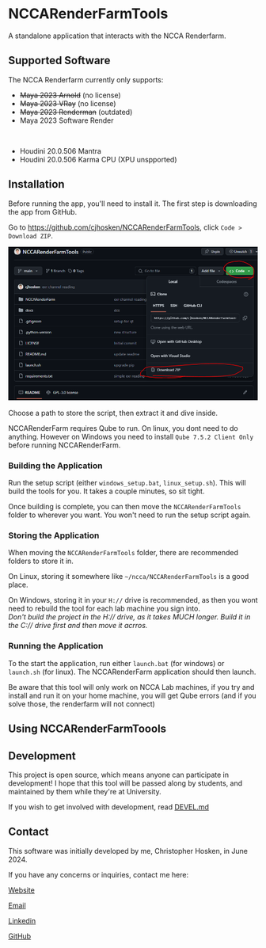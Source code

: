 # NCCARenderFarmTools
A standalone application that interacts with the NCCA Renderfarm.

## Supported Software

The NCCA Renderfarm currently only supports:

 - ~~Maya 2023 Arnold~~ (no license)
 - ~~Maya 2023 VRay~~ (no license)
 - ~~Maya 2023 Renderman~~ (outdated)
 - Maya 2023 Software Render

<br>

 - Houdini 20.0.506 Mantra
 - Houdini 20.0.506 Karma CPU (XPU unspported)

## Installation
Before running the app, you'll need to install it. The first step is downloading the app from GitHub. 

Go to https://github.com/cjhosken/NCCARenderFarmTools, click `Code > Download ZIP`.

![Downloading](docs/images/download.png)

Choose a path to store the script, then extract it and dive inside.


NCCARenderFarm requires Qube to run. On linux, you dont need to do anything. However on Windows you need to install `Qube 7.5.2 Client Only` before running NCCARenderFarm.

### Building the Application

Run the setup script (either `windows_setup.bat`, `linux_setup.sh`). This will build the tools for you. It takes a couple minutes, so sit tight.

Once building is complete, you can then move the `NCCARenderFarmTools` folder to wherever you want. You won't need to run the setup script again.

### Storing the Application

When moving the `NCCARenderFarmTools` folder, there are recommended folders to store it in.

On Linux, storing it somewhere like `~/ncca/NCCARenderFarmTools` is a good place.

On Windows, storing it in your `H://` drive is recommended, as then you wont need to rebuild the tool for each lab machine you sign into. <br>
*Don't build the project in the H:// drive, as it takes MUCH longer. Build it in the C:// drive first and then move it acrros.*

### Running the Application

To the start the application, run either `launch.bat` (for windows) or `launch.sh` (for linux). The NCCARenderFarm application should then launch.

Be aware that this tool will only work on NCCA Lab machines, if you try and install and run it on your home machine, you will get Qube errors (and if you solve those, the renderfarm will not connect)


## Using NCCARenderFarmToools


## Development

This project is open source, which means anyone can participate in development! I hope that this tool will be passed along by students, and maintained by them while they're at University.

If you wish to get involved with development, read [DEVEL.md](DEVEL.md)


## Contact

This software was initially developed by me, Christopher Hosken, in June 2024.

If you have any concerns or inquiries, contact me here:

[Website](https://cjhosken.github.io/)

[Email](mailto:hoskenchristopher@gmail.com)

[Linkedin](https://www.linkedin.com/in/christopher-hosken/)

[GitHub](https://github.com/cjhosken)